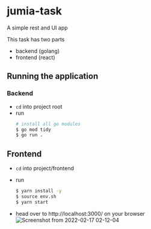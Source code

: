 # jumia-task
A simple rest and UI app

This task has two parts

- backend (golang)
- frontend (react)

## Running the application

### Backend
- `cd` into project root
- run
  ```sh
  # install all go modules
  $ go mod tidy
  $ go run .
  ```

## Frontend
- `cd` into project/frontend
- run

  ```sh
  $ yarn install -y
  $ source env.sh
  $ yarn start
  ```
  
- head over to http://localhost:3000/ on your browser
![Screenshot from 2022-02-17 02-12-04](https://user-images.githubusercontent.com/51450020/154373174-4a8a266b-8bf2-44cf-b053-55f54cbd42ae.png)

